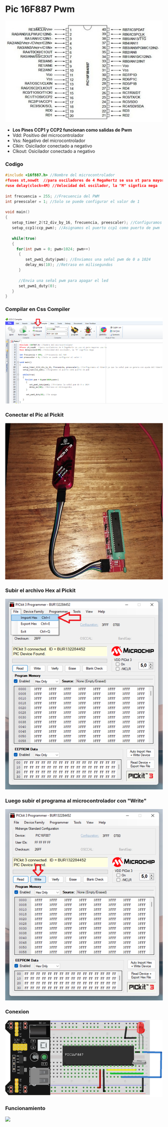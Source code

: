 # Pic 16F887 Pwm

<img src="https://github.com/IDiegoUlises/Pic-Pwm/blob/main/Images/16f887-Pic.png"  />

* **Los Pines CCP1 y CCP2 funcionan como salidas de Pwm**
* Vdd: Positivo del microcontrolador
* Vss: Negativo del microcontrolador
* Clkin: Osicilador conectado a negativo
* Clkout: Osicilador conectado a negativo


### Codigo
```c
#include <16f887.h> //Nombre del microcontrolador
#fuses xt,nowdt  //para osciladores de 4 MegaHertz se usa xt para mayores usa hs
#use delay(clock=4M) //Velocidad del oscilador, la "M" signfica mega

int frecuencia = 255; //Frecuencia del PWM
int preescaler = 1; //Solo se puede configurar el valor de 1

void main()
{
   setup_timer_2(t2_div_by_16, frecuencia, preescaler); //Configuramos el timer2 ya que la señal pwm se genera con ayuda del reloj del timer2
   setup_ccp1(ccp_pwm); //Asignamos el puerto ccp1 como puerto de pwm
   
   while(true)
   {  
     for(int pwm = 0; pwm<1024; pwm++)
      {
         set_pwm1_duty(pwm); //Enviamos una señal pwm de 0 a 1024
         delay_ms(10); //Retraso en milisegundos
      }
      
      //Envia una señal pwm para apagar el led
      set_pwm1_duty(0);
   }
}
```
### Compilar en Css Compiler
<img src="https://github.com/IDiegoUlises/Pic-Pwm/blob/main/Images/Codigo-En-Imagen.png"  />

### Conectar el Pic al Pickit 
<img src="https://github.com/IDiegoUlises/Pic-Pwm/blob/main/Images/Pickit3.jpg" width="1000" height="500" />

### Subir el archivo Hex al Pickit 
<img src="https://github.com/IDiegoUlises/Pic-Pwm/blob/main/Images/Importar-Hex.png"  />

### Luego subir el programa al microcontrolador con "Write"
<img src="https://github.com/IDiegoUlises/Pic-Pwm/blob/main/Images/Write-pickit.png"  />

### Conexion
<img src="https://github.com/IDiegoUlises/Pic-Pwm/blob/main/Images/Imagen-en-Fritzing.png" />

### Funcionamiento
![](https://github.com/IDiegoUlises/Pic-Pwm/blob/main/Images/GIF-Pwm.gif)
